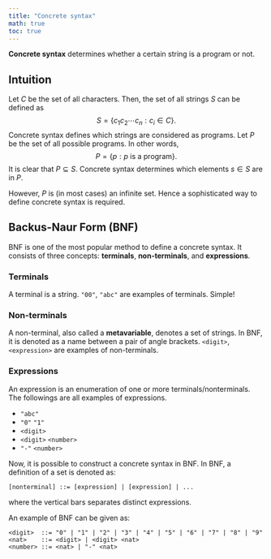 ```yaml
---
title: "Concrete syntax"
math: true
toc: true
---
```


**Concrete syntax** determines whether a certain string is a program or not.

## Intuition
Let $C$ be the set of all characters. Then, the set of all strings $S$ can be defined as
$$
S = \lbrace c_1c_2\cdots c_n : c_i \in C \rbrace.
$$
Concrete syntax defines which strings are considered as programs. Let $P$ be the set of all possible programs. In other words,
$$
P = \lbrace p: p \text{ is a program} \rbrace.
$$
It is clear that $P \subseteq S$. Concrete syntax determines which elements $s \in S$ are in $P$. 

However, $P$ is (in most cases) an infinite set. Hence a sophisticated way to define concrete syntax is required.

## Backus-Naur Form (BNF)
BNF is one of the most popular method to define a concrete syntax. It consists of three concepts: **terminals**, **non-terminals**, and **expressions**.

### Terminals
A terminal is a string. `"00"`, `"abc"` are examples of terminals. Simple!

### Non-terminals
A non-terminal, also called a **metavariable**, denotes a set of strings. In BNF, it is denoted as a name between a pair of angle brackets. `<digit>`,`<expression>` are examples of non-terminals.

### Expressions
An expression is an enumeration of one or more terminals/nonterminals. The followings are all examples of expressions.
- `"abc"`
- `"0"` `"1"`
- `<digit>`
- `<digit>` `<number>`
- `"-"` `<number>`

Now, it is possible to construct a concrete syntax in BNF. In BNF, a definition of a set is denoted as:

`[nonterminal] ::= [expression] | [expression] | ...`

where the vertical bars separates distinct expressions.

An example of BNF can be given as:
```
<digit>  ::= "0" | "1" | "2" | "3" | "4" | "5" | "6" | "7" | "8" | "9"
<nat>    ::= <digit> | <digit> <nat>
<number> ::= <nat> | "-" <nat>
```